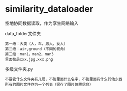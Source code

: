 # similarity_dataloader
空地协同数据读取，作为孪生网络输入


data_folder文件夹
```
第一级：大类（人，车，男人，女人）
第二级：air,ground（不同的视角）
第三级：man1，man2，man3
里面都是xxx.jpg,xxx.png
```

多级文件夹.py
```
不要管什么文件夹有几层，不管里面什么名字，不管里面有什么其他东西
所有的图片文件作为一个列表（保存了图片位置信息）
```
